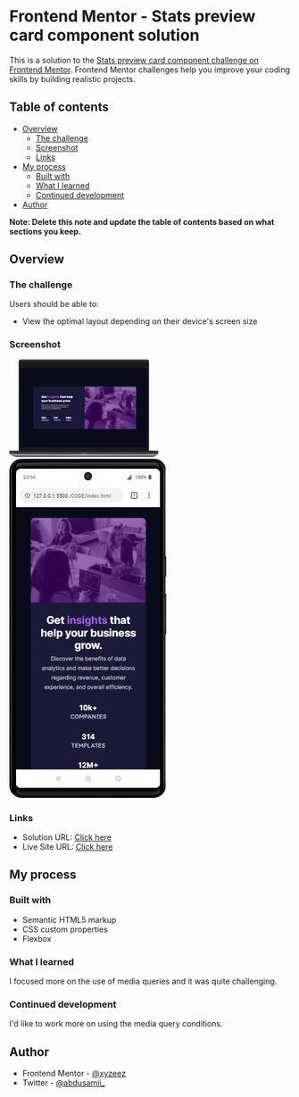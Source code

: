 # Frontend Mentor - Stats preview card component solution

This is a solution to the [Stats preview card component challenge on Frontend Mentor](https://www.frontendmentor.io/challenges/stats-preview-card-component-8JqbgoU62). Frontend Mentor challenges help you improve your coding skills by building realistic projects. 

## Table of contents

- [Overview](#overview)
  - [The challenge](#the-challenge)
  - [Screenshot](#screenshot)
  - [Links](#links)
- [My process](#my-process)
  - [Built with](#built-with)
  - [What I learned](#what-i-learned)
  - [Continued development](#continued-development)
- [Author](#author)

**Note: Delete this note and update the table of contents based on what sections you keep.**

## Overview

### The challenge

Users should be able to:

- View the optimal layout depending on their device's screen size

### Screenshot

![](./images/Web%20Screenshot.png)
![](./images/Mobile%20Screenshot.png)


### Links

- Solution URL: [Click here](https://www.frontendmentor.io/solutions/stats-preview-card-component-lBwFjtRWeB)
- Live Site URL: [Click here](https://femc-stats-preview-card.netlify.app/)

## My process

### Built with

- Semantic HTML5 markup
- CSS custom properties
- Flexbox


### What I learned

I focused more on the use of media queries and it was quite challenging.


### Continued development

I'd like to work more on using the media query conditions.


## Author

- Frontend Mentor - [@xyzeez](https://www.frontendmentor.io/profile/xyzeez)
- Twitter - [@abdusamii_](https://twitter.com/abdusamii_)
